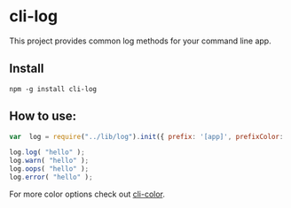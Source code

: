 # cli-log

This project provides common log methods for your command line app.

## Install

	npm -g install cli-log

## How to use:

``` javascript
var  log = require("../lib/log").init({ prefix: '[app]', prefixColor: 'cyan', prefixBgColor: 'bgCyan' });

log.log( "hello" );
log.warn( "hello" );
log.oops( "hello" );
log.error( "hello" );
```

For more color options check out [cli-color](https://npmjs.org/package/cli-color).